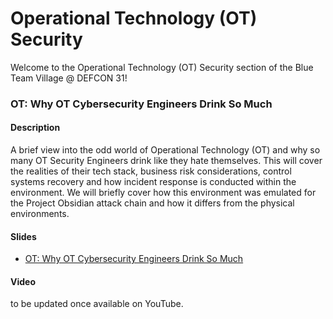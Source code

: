 # Operational Technology (OT) Security
Welcome to the Operational Technology (OT) Security section of the Blue Team Village @ DEFCON 31!


### OT: Why OT Cybersecurity Engineers Drink So Much
#### Description
A brief view into the odd world of Operational Technology (OT) and why so many OT Security Engineers drink like they hate themselves. This will cover the realities of their tech stack, business risk considerations, control systems recovery and how incident response is conducted within the environment. We will briefly cover how this environment was emulated for the Project Obsidian attack chain and how it differs from the physical environments.

#### Slides
- [OT: Why OT Cybersecurity Engineers Drink So Much](<Presentations\BTV_DC31_OT_Why_OT_Cybersecurity_Engineers_Drink_So_Much.pptx>)

#### Video
to be updated once available on YouTube.